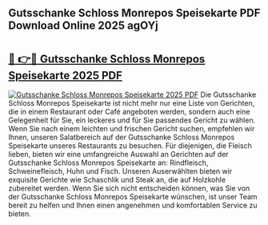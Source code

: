 ## Gutsschanke Schloss Monrepos Speisekarte PDF Download Online 2025 agOYj

# <h2><a href="http://gca9goq.nevu.top/?p=Gutsschanke+Schloss+Monrepos+Speisekarte">🔗 👉🔴 Gutsschanke Schloss Monrepos Speisekarte 2025 PDF</a></h2>

[![Gutsschanke Schloss Monrepos Speisekarte 2025 PDF](https://i.imgur.com/dBaPXMq.png)](http://gca9goq.nevu.top/?p=Gutsschanke+Schloss+Monrepos+Speisekarte)
Die Gutsschanke Schloss Monrepos Speisekarte ist nicht mehr nur eine Liste von Gerichten, die in einem Restaurant oder Café angeboten werden, sondern auch eine Gelegenheit für Sie, ein leckeres und für Sie passendes Gericht zu wählen. Wenn Sie nach einem leichten und frischen Gericht suchen, empfehlen wir Ihnen, unseren Salatbereich auf der Gutsschanke Schloss Monrepos Speisekarte unseres Restaurants zu besuchen. Für diejenigen, die Fleisch lieben, bieten wir eine umfangreiche Auswahl an Gerichten auf der Gutsschanke Schloss Monrepos Speisekarte an: Rindfleisch, Schweinefleisch, Huhn und Fisch. Unseren Auserwählten bieten wir exquisite Gerichte wie Schaschlik und Steak an, die auf Holzkohle zubereitet werden. Wenn Sie sich nicht entscheiden können, was Sie von der Gutsschanke Schloss Monrepos Speisekarte wünschen, ist unser Team bereit zu helfen und Ihnen einen angenehmen und komfortablen Service zu bieten.
